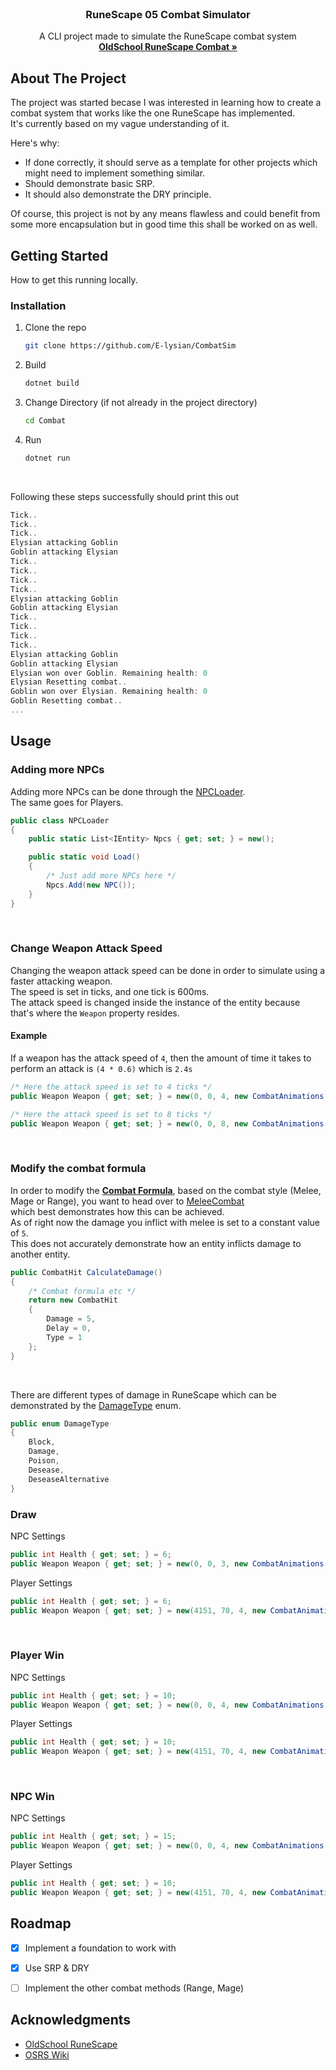 <br />
<div align="center">
  <h3 align="center">RuneScape 05 Combat Simulator</h3>

  <p align="center">
    A CLI project made to simulate the RuneScape combat system
    <br />
    <a href="https://oldschoolrunescape.fandom.com/wiki/Combat"><strong>OldSchool RuneScape Combat »</strong></a>
  </p>
</div>


<!-- ABOUT THE PROJECT -->
## About The Project

The project was started becase I was interested in learning how to create a combat system that works like the one RuneScape has implemented.<br/>
It's currently based on my vague understanding of it.

Here's why:
* If done correctly, it should serve as a template for other projects which might need to implement something similar.
* Should demonstrate basic SRP.
* It should also demonstrate the DRY principle.

Of course, this project is not by any means flawless and could benefit from some more encapsulation but in good time this shall be worked on as well.


<!-- GETTING STARTED -->
## Getting Started

How to get this running locally.
### Installation

1. Clone the repo
   ```sh
   git clone https://github.com/E-lysian/CombatSim
   ```
2. Build
   ```sh
   dotnet build
   ```
3. Change Directory (if not already in the project directory)
   ```sh
   cd Combat
   ```

4. Run
    ```sh
    dotnet run
    ```

<br/>

Following these steps successfully should print this out
```cs
Tick..
Tick..
Tick..
Elysian attacking Goblin
Goblin attacking Elysian
Tick..
Tick..
Tick..
Tick..
Elysian attacking Goblin
Goblin attacking Elysian
Tick..
Tick..
Tick..
Tick..
Elysian attacking Goblin
Goblin attacking Elysian
Elysian won over Goblin. Remaining health: 0
Elysian Resetting combat.. 
Goblin won over Elysian. Remaining health: 0
Goblin Resetting combat..
...
```


<!-- USAGE EXAMPLES -->
## Usage

### Adding more NPCs
Adding more NPCs can be done through the [NPCLoader](https://github.com/E-lysian/CombatSim/blob/master/Combat/Loaders/NPCLoader.cs).<br/>
The same goes for Players.

```cs
public class NPCLoader
{
    public static List<IEntity> Npcs { get; set; } = new();

    public static void Load()
    {
        /* Just add more NPCs here */
        Npcs.Add(new NPC());
    }
}
```

<br/>

### Change Weapon Attack Speed
Changing the weapon attack speed can be done in order to simulate using a faster attacking weapon.<br/>
The speed is set in ticks, and one tick is 600ms.<br/>
The attack speed is changed inside the instance of the entity because that's where the `Weapon` property resides.

#### Example
If a weapon has the attack speed of `4`, then the amount of time it takes to perform an attack is `(4 * 0.6)` which is `2.4s`

```cs
/* Here the attack speed is set to 4 ticks */
public Weapon Weapon { get; set; } = new(0, 0, 4, new CombatAnimations(0, 0, 0), WeaponType.HAND);

/* Here the attack speed is set to 8 ticks */
public Weapon Weapon { get; set; } = new(0, 0, 8, new CombatAnimations(0, 0, 0), WeaponType.HAND);
```

<br/>

### Modify the combat formula
In order to modify the <a href="https://oldschoolrunescape.fandom.com/wiki/Maximum_melee_hit"><strong>Combat Formula</strong></a>, based on the combat style (Melee, Mage or Range), you want to head over to [MeleeCombat](https://github.com/E-lysian/CombatSim/blob/master/Combat/Combat/Methods/Melee/MeleeCombat.cs)<br/> which best demonstrates how this can be achieved.<br/>
As of right now the damage you inflict with melee is set to a constant value of `5`. <br/>This does not accurately demonstrate how an entity inflicts damage to another entity.


```cs
public CombatHit CalculateDamage()
{
    /* Combat formula etc */
    return new CombatHit
    {
        Damage = 5,
        Delay = 0,
        Type = 1
    };
}
```
<br/>


There are different types of damage in RuneScape which can be demonstrated by the [DamageType](https://github.com/E-lysian/CombatSim/blob/master/Combat/Combat/DamageType.cs) enum.

```cs
public enum DamageType
{
    Block,
    Damage,
    Poison,
    Desease,
    DeseaseAlternative
}
```



### Draw
NPC Settings
```cs
public int Health { get; set; } = 6;
public Weapon Weapon { get; set; } = new(0, 0, 3, new CombatAnimations(0, 0, 0), WeaponType.HAND);
```

Player Settings
```cs
public int Health { get; set; } = 6;
public Weapon Weapon { get; set; } = new(4151, 70, 4, new CombatAnimations(1658, 1659, 1111), WeaponType.SWORD);
```
<br/>

### Player Win
NPC Settings
```cs
public int Health { get; set; } = 10;
public Weapon Weapon { get; set; } = new(0, 0, 4, new CombatAnimations(0, 0, 0), WeaponType.HAND);
```

Player Settings
```cs
public int Health { get; set; } = 10;
public Weapon Weapon { get; set; } = new(4151, 70, 4, new CombatAnimations(1658, 1659, 1111), WeaponType.SWORD);
```

<br/>

### NPC Win
NPC Settings
```cs
public int Health { get; set; } = 15;
public Weapon Weapon { get; set; } = new(0, 0, 4, new CombatAnimations(0, 0, 0), WeaponType.HAND);
```

Player Settings
```cs
public int Health { get; set; } = 10;
public Weapon Weapon { get; set; } = new(4151, 70, 4, new CombatAnimations(1658, 1659, 1111), WeaponType.SWORD);
```



<!-- ROADMAP -->
## Roadmap

- [x] Implement a foundation to work with
- [x] Use SRP & DRY
- [ ] Implement the other combat methods (Range, Mage)


<!-- ACKNOWLEDGMENTS -->
## Acknowledgments

* [OldSchool RuneScape](https://oldschool.runescape.com/)
* [OSRS Wiki](https://oldschool.runescape.wiki/)
